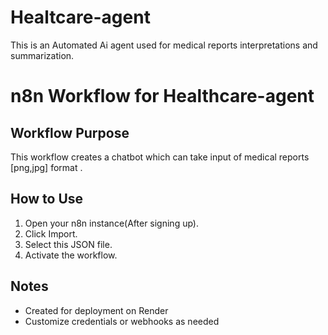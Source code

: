 # Healtcare-agent
This is an Automated Ai agent used for medical reports interpretations and summarization. 
# n8n Workflow for Healthcare-agent

## Workflow Purpose
This workflow creates a chatbot which can take input of medical reports [png,jpg] format .

## How to Use
1. Open your n8n instance(After signing up).
2. Click Import.
3. Select this JSON file.
4. Activate the workflow.

## Notes
- Created for deployment on Render
- Customize credentials or webhooks as needed

